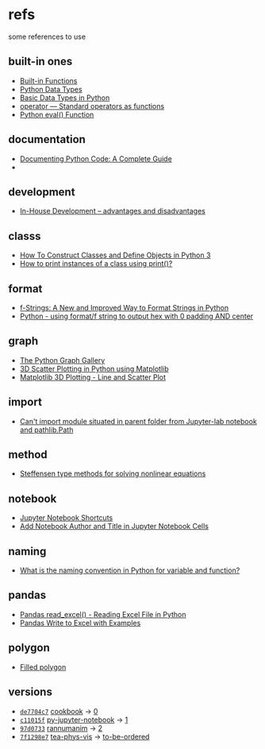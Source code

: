 # refs
some references to use


## built-in ones
+ [Built-in Functions](https://docs.python.org/3/library/functions.html)
+ [Python Data Types](https://www.w3schools.com/python/python_datatypes.asp)
+ [Basic Data Types in Python](https://realpython.com/python-data-types/)
+ [operator — Standard operators as functions](https://docs.python.org/3/library/operator.html)
+ [Python eval() Function](https://www.w3schools.com/python/ref_func_eval.asp)


## documentation
+ [Documenting Python Code: A Complete Guide](https://realpython.com/documenting-python-code/)
+ [](https://www.codingem.com/python-how-to-document-functions/)


## development
+ [In-House Development – advantages and disadvantages](https://binarapps.com/in-house-development-advantages-and-disadvantages/)


## classs
+ [How To Construct Classes and Define Objects in Python 3](https://www.digitalocean.com/community/tutorials/how-to-construct-classes-and-define-objects-in-python-3)
+ [How to print instances of a class using print()?](https://stackoverflow.com/a/1535336/9475509)


## format
+ [f-Strings: A New and Improved Way to Format Strings in Python](https://realpython.com/python-f-strings/#f-strings-a-new-and-improved-way-to-format-strings-in-python)
+ [Python - using format/f string to output hex with 0 padding AND center](https://stackoverflow.com/a/52843600/9475509)


## graph
+ [The Python Graph Gallery](https://www.python-graph-gallery.com/)
+ [3D Scatter Plotting in Python using Matplotlib](https://www.geeksforgeeks.org/3d-scatter-plotting-in-python-using-matplotlib/)
+ [Matplotlib 3D Plotting - Line and Scatter Plot](https://www.studytonight.com/matplotlib/matplotlib-3d-plotting-line-and-scatter-plot)


## import
+ [Can't import module situated in parent folder from Jupyter-lab notebook and pathlib.Path](https://stackoverflow.com/a/64562179/9475509)


## method
+ [Steffensen type methods for solving nonlinear equations](https://core.ac.uk/download/pdf/82387196.pdf)


## notebook
+ [Jupyter Notebook Shortcuts](https://towardsdatascience.com/jypyter-notebook-shortcuts-bf0101a98330)
+ [Add Notebook Author and Title in Jupyter Notebook Cells](https://stackoverflow.com/a/70393677/9475509)


## naming
+ [What is the naming convention in Python for variable and function?](https://stackoverflow.com/a/159745/9475509)


## pandas
+ [Pandas read_excel() - Reading Excel File in Python](https://www.digitalocean.com/community/tutorials/pandas-read_excel-reading-excel-file-in-python)
+ [Pandas Write to Excel with Examples](https://sparkbyexamples.com/pandas/pandas-write-to-excel-with-examples/)


## polygon
+ [Filled polygon](https://matplotlib.org/stable/gallery/lines_bars_and_markers/fill.html)


## versions
+ [`de7704c7`](https://github.com/dudung/cookbook/tree/de7704c72cd1faa7ba8a477b118c4c4cc6a8097d/notebook) [cookbook](https://github.com/dudung/cookbook) &rightarrow; [0](src/0/README.md)
+ [`c11015f`](https://github.com/dudung/tea-phys-vis/tree/c11015f20e164305efff90148f61dd5d2ab3ec21) [py-jupyter-notebook](py-jupyter-notebook/README.md) &rightarrow; [1](src/1/README.md)
+ [`97d0733`](https://github.com/dudung/rannumanim/tree/97d0733f15ba2e4fad7b7c1ac2b45525fd64cdae) [rannumanim](https://github.com/dudung/rannumanim) &rightarrow; [2](src/2/README.md)
+ [`7f1298e7`](https://github.com/dudung/tea-phys-vis/tree/aae6ca6f3f89199c40fa19fa8f8408eaa794e4ef) [tea-phys-vis](https://github.com/dudung/tea-phys-vis) &rightarrow; [to-be-ordered](https://github.com/dudung/py-jupyter-nb/tree/7f1298e7f644bf6472ae4e79c9727be276b00393/src/to-be-ordered)
